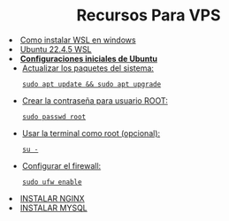 <h1 align="center"><strong>Recursos Para VPS</strong></h1>
<u>
  <li><a target="_blank" href="https://learn.microsoft.com/es-es/windows/wsl/install">Como instalar WSL en windows</a></li>
  <li><a target="_blank" href="https://apps.microsoft.com/detail/9pn20msr04dw?hl=es-ar&gl=AR">Ubuntu 22.4.5 WSL</a></li>
  <li>
    <strong>Configuraciones iniciales de Ubuntu</strong>
    <ul>
      <li>Actualizar los paquetes del sistema:
        <pre><code>sudo apt update && sudo apt upgrade</code></pre>
      </li>
      <li>Crear la contraseña para usuario ROOT:
        <pre><code>sudo passwd root</code></pre>
      </li>
      <li>Usar la terminal como root (opcional):
        <pre><code>su -</code></pre>
      </li>
      <li>Configurar el firewall:
        <pre><code>sudo ufw enable</code></pre>
      </li>
    </ul>
  </li>
  <li><a target="_blank" href="https://www.digitalocean.com/community/tutorials/how-to-install-nginx-on-ubuntu-22-04">INSTALAR NGINX</a></li>
  <li><a target="_blank" href="https://www.digitalocean.com/community/tutorials/how-to-install-mariadb-on-ubuntu-22-04">INSTALAR MYSQL</a></li>
</u>
